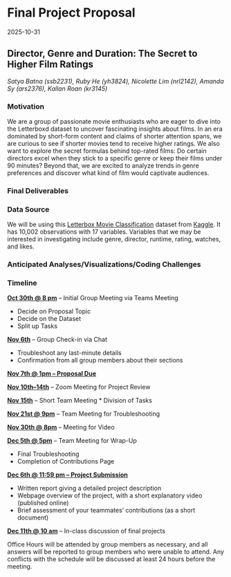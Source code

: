Final Project Proposal
================
2025-10-31

## Director, Genre and Duration: The Secret to Higher Film Ratings

*Satya Batna (ssb2231), Ruby He (yh3824), Nicolette Lim (nrl2142),
Amanda Sy (ars2376), Kallan Roan (kr3145)*

### Motivation

We are a group of passionate movie enthusiasts who are eager to dive
into the Letterboxd dataset to uncover fascinating insights about films.
In an era dominated by short-form content and claims of shorter
attention spans, we are curious to see if shorter movies tend to receive
higher ratings. We also want to explore the secret formulas behind
top-rated films: Do certain directors excel when they stick to a
specific genre or keep their films under 90 minutes? Beyond that, we are
excited to analyze trends in genre preferences and discover what kind of
film would captivate audiences.

### Final Deliverables

### Data Source

We will be using this [Letterbox Movie
Classification](https://www.kaggle.com/datasets/sahilislam007/letterbox-movie-classification-dataset)
dataset from [Kaggle](https://www.kaggle.com/). It has 10,002
observations with 17 variables. Variables that we may be interested in
investigating include genre, director, runtime, rating, watches, and
likes.

### Anticipated Analyses/Visualizations/Coding Challenges

### Timeline

<u>**Oct 30th @ 8 pm**</u> – Initial Group Meeting via Teams Meeting

- Decide on Proposal Topic
- Decide on the Dataset
- Split up Tasks

<u>**Nov 6th**</u> – Group Check-in via Chat

- Troubleshoot any last-minute details
- Confirmation from all group members about their sections

<u>**Nov 7th @ 1pm – Proposal Due**</u>

<u>**Nov 10th–14th**</u> – Zoom Meeting for Project Review

<u>**Nov 15th**</u> – Short Team Meeting \* Division of Tasks

<u>**Nov 21st @ 9pm**</u> – Team Meeting for Troubleshooting

<u>**Nov 30th @ 8pm**</u> – Meeting for Video

<u>**Dec 5th @ 5pm**</u> – Team Meeting for Wrap-Up

- Final Troubleshooting
- Completion of Contributions Page

<u>**Dec 6th @ 11:59 pm – Project Submission**</u>

- Written report giving a detailed project description
- Webpage overview of the project, with a short explanatory video
  (published online)
- Brief assessment of your teammates’ contributions (as a short
  document)

<u>**Dec 11th @ 10 am**</u> – In-class discussion of final projects

Office Hours will be attended by group members as necessary, and all
answers will be reported to group members who were unable to attend. Any
conflicts with the schedule will be discussed at least 24 hours before
the meeting.

